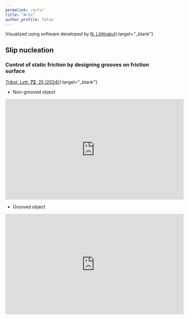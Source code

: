 ```yaml
---
permalink: /arts/
title: "Arts"
author_profile: false
---
```


Visualized using software developed by [N. Lilittrakul](https://www.lee-lit.com/){:target="_blank"}

## Slip nucleation

### Control of static friction by designing grooves on friction surface
[<i>Tribol. Lett.</i> <b>72</b>, 25 (2024)](https://doi.org/10.1007/s11249-023-01822-4){:target="_blank"}

*  Non-grooved object

<iframe width="560" height="315" src="https://www.youtube-nocookie.com/embed/bV2FvNokl6c?si=Rxarx2dPSxfIfhme" title="YouTube video player" frameborder="0" allow="accelerometer; autoplay; clipboard-write; encrypted-media; gyroscope; picture-in-picture; web-share" referrerpolicy="strict-origin-when-cross-origin" allowfullscreen></iframe>

* Grooved object

<iframe width="560" height="315" src="https://www.youtube-nocookie.com/embed/TV4r5Lxt05Q?si=EY5be3kZl-zOmJo3" title="YouTube video player" frameborder="0" allow="accelerometer; autoplay; clipboard-write; encrypted-media; gyroscope; picture-in-picture; web-share" referrerpolicy="strict-origin-when-cross-origin" allowfullscreen></iframe>
